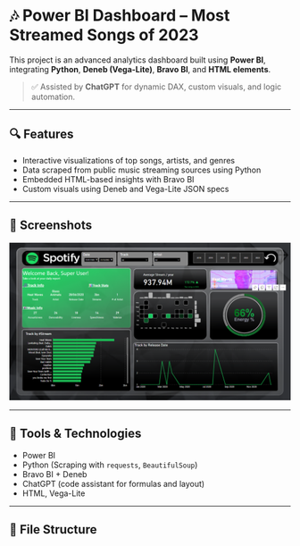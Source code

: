 # 🎶 Power BI Dashboard – Most Streamed Songs of 2023

This project is an advanced analytics dashboard built using **Power BI**, integrating **Python**, **Deneb (Vega-Lite)**, **Bravo BI**, and **HTML elements**. 

> ✅ Assisted by **ChatGPT** for dynamic DAX, custom visuals, and logic automation.

---

## 🔍 Features

- Interactive visualizations of top songs, artists, and genres
- Data scraped from public music streaming sources using Python
- Embedded HTML-based insights with Bravo BI
- Custom visuals using Deneb and Vega-Lite JSON specs

---

## 📸 Screenshots

![Dashboard Main](Dashboard_main.png)

---

## 🧠 Tools & Technologies

- Power BI  
- Python (Scraping with `requests`, `BeautifulSoup`)  
- Bravo BI + Deneb  
- ChatGPT (code assistant for formulas and layout)  
- HTML, Vega-Lite

---

## 📂 File Structure


